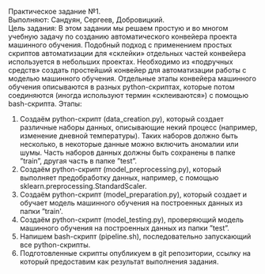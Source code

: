 Практическое задание №1. <br>
Выполняют: Сандуян, Сергеев, Добровицкий. <br>
Цель задания:
В этом задании мы решаем простую и во многом учебную задачу по созданию автоматического конвейера проекта машинного обучения. Подобный подход с применением простых скриптов автоматизации для «склейки» отдельных частей конвейера используется в небольших проектах.
Необходимо из «подручных средств» создать простейший конвейер для автоматизации работы с моделью машинного обучения. Отдельные этапы конвейера машинного обучения описываются в разных python-скриптах, которые потом соединяются (иногда используют термин «склеиваются») с помощью bash-скрипта.
Этапы:
1. Создаём python-скрипт (data_creation.py), который создает различные наборы данных, описывающие некий процесс (например, изменение дневной температуры). Таких наборов должно быть несколько, в некоторые данные можно включить аномалии или шумы. Часть наборов данных должны быть сохранены в папке ”train”, другая часть в папке ”test”.
2. Создаём python-скрипт (model_preprocessing.py),	который выполняет предобработку данных, например, с помощью sklearn.preprocessing.StandardScaler.
3. Создаём python-скрипт (model_preparation.py), который создает и обучает модель машинного обучения на построенных данных из папки ”train'.
4. Создаём python-скрипт (model_testing.py), проверяющий модель машинного обучения на построенных данных из папки ”test”.
5. Напишем bash-скрипт (pipeline.sh), последовательно запускающий все python-скрипты.
6. Подготовленные скрипты опубликуем в git репозитории, ссылку на который предоставим как результат выполнения задания.
